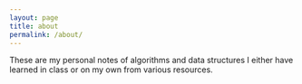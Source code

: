```yaml
---
layout: page
title: about
permalink: /about/
---
```


These are my personal notes of algorithms and data structures I either have learned in class or on my own from various resources.